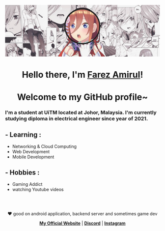 <p align="center">
  <img src="banner.png" alt="frez banner"/>
</p>

<h1 align="center">Hello there, I'm <a href="">Farez Amirul</a>!</h1>
<h1 align="center">Welcome to my GitHub profile~</h1>


### I'm a student at UiTM located at Johor, Malaysia. I'm currently studying diploma in electrical engineer since year of 2021.



## - Learning :
- Networking & Cloud Computing
- Web Development
- Mobile Development


## - Hobbies : 
- Gaming Addict
- watching Youtube videos
</br>
</br>

<p align="center">❤ good on android application, backend server and sometimes game dev</p>

<p align="center">
  <strong><a href="#">My Official Website</a></strong> |
  <strong><a href="https://discord.gg/gSyjwfy7tc">Discord</a></strong> |
  <strong><a href="https://www.instagram.com/frez._/">Instagram</a></strong>
</p>

<!--
**edisonlee55/edisonlee55** is a ✨ _special_ ✨ repository because its `README.md` (this file) appears on your GitHub profile.

Here are some ideas to get you started:

- 🔭 I’m currently working on ...
- 🌱 I’m currently learning ...
- 👯 I’m looking to collaborate on ...
- 🤔 I’m looking for help with ...
- 💬 Ask me about ...
- 📫 How to reach me: ...
- 😄 Pronouns: ...
- ⚡ Fun fact: ...
-->
